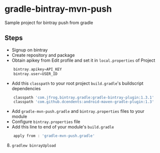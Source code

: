 # gradle-bintray-mvn-push
Sample project for bintray push from gradle

Steps
-----

-   Signup on bintray  
-   Create repository and package
-   Obtain apikey from Edit profile and set it in `local.properties` of Project

```groovy
    bintray.apikey=API_KEY
    bintray.user=USER_ID
```

-   Add this `classpath` to your root project `build.gradle`'s buildscript dependencies

```groovy
    classpath 'com.jfrog.bintray.gradle:gradle-bintray-plugin:1.3.1'
    classpath 'com.github.dcendents:android-maven-gradle-plugin:1.3'
```

-   Add `gradle-mvn-push.gradle` and `bintray.properties` files to your module
-   Configure `bintray.properties` file
-   Add this line to end of your module's `build.gradle`

```groovy
    apply from : 'gradle-mvn-push.gradle'
```

8. `gradlew binrayUpload`
